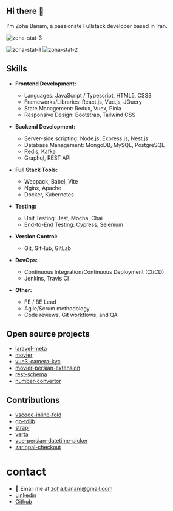 ## Hi there 👋

I'm Zoha Banam, a passionate Fullstack developer based in Iran.

![zoha-stat-3](https://github-readme-stats.vercel.app/api/top-langs/?username=zoha&theme=buefy&show_icons=true&hide_border=true&layout=compact)

![zoha-stat-1](https://github-readme-stats.vercel.app/api?username=zoha&theme=buefy&show_icons=true&hide_border=true&count_private=true)
![zoha-stat-2](https://github-readme-streak-stats.herokuapp.com/?user=zoha&theme=buefy&hide_border=true)

## Skills

- **Frontend Development:**
  - Languages: JavaScript / Typescript, HTML5, CSS3
  - Frameworks/Libraries: React.js, Vue.js, JQuery
  - State Management: Redux, Vuex, Pinia
  - Responsive Design: Bootstrap, Tailwind CSS

- **Backend Development:**
  - Server-side scripting: Node.js, Express.js, Nest.js
  - Database Management: MongoDB, MySQL, PostgreSQL
  - Redis, Kafka
  - Graphql, REST API

- **Full Stack Tools:**
  - Webpack, Babel, Vite
  - Nginx, Apache
  - Docker, Kubernetes

- **Testing:**
  - Unit Testing: Jest, Mocha, Chai
  - End-to-End Testing: Cypress, Selenium

- **Version Control:**
  - Git, GitHub, GitLab

- **DevOps:**
  - Continuous Integration/Continuous Deployment (CI/CD)
  - Jenkins, Travis CI

- **Other:**
  - FE / BE Lead
  - Agile/Scrum methodology
  - Code reviews, Git workflows, and QA
 

## Open source projects

- [laravel-meta](https://github.com/Zoha/laravel-meta)
- [movier](https://github.com/Zoha/movier) 
- [vue3-camera-kyc](https://github.com/Zoha/vue3-camera-kyc)
- [movier-persian-extension](https://github.com/Zoha/movier-persian-extension)
- [rest-schema](https://github.com/Zoha/rest-schema)
- [number-convertor](https://github.com/Zoha/number-convertor)
 
## Contributions

- [vscode-inline-fold](https://github.com/moalamri/vscode-inline-fold)
- [go-tdlib](https://github.com/Arman92/go-tdlib)
- [strapi](https://github.com/strapi/strapi)
- [verta](https://github.com/hekmatinasser/verta)
- [vue-persian-datetime-picker](https://github.com/talkhabi/vue-persian-datetime-picker)
- [zarinpal-checkout](https://github.com/siamak/zarinpal-checkout)

# contact 

- 📧 Email me at [zoha.banam@gmail.com](mailto:zoha.banam@gmail.com)
- [Linkedin](https://www.linkedin.com/in/zoha-banam/)
- [Github](https://github.com/zoha)

